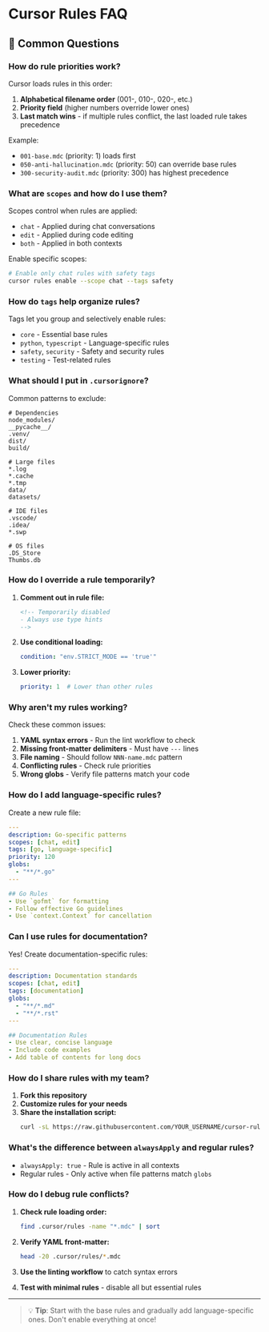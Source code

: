 # Cursor Rules FAQ

## 🤔 Common Questions

### How do rule priorities work?
Cursor loads rules in this order:
1. **Alphabetical filename order** (001-, 010-, 020-, etc.)
2. **Priority field** (higher numbers override lower ones)
3. **Last match wins** - if multiple rules conflict, the last loaded rule takes precedence

Example:
- `001-base.mdc` (priority: 1) loads first
- `050-anti-hallucination.mdc` (priority: 50) can override base rules
- `300-security-audit.mdc` (priority: 300) has highest precedence

### What are `scopes` and how do I use them?
Scopes control when rules are applied:
- `chat` - Applied during chat conversations
- `edit` - Applied during code editing
- `both` - Applied in both contexts

Enable specific scopes:
```bash
# Enable only chat rules with safety tags
cursor rules enable --scope chat --tags safety
```

### How do `tags` help organize rules?
Tags let you group and selectively enable rules:
- `core` - Essential base rules
- `python`, `typescript` - Language-specific rules  
- `safety`, `security` - Safety and security rules
- `testing` - Test-related rules

### What should I put in `.cursorignore`?
Common patterns to exclude:
```gitignore
# Dependencies
node_modules/
__pycache__/
.venv/
dist/
build/

# Large files
*.log
*.cache
*.tmp
data/
datasets/

# IDE files
.vscode/
.idea/
*.swp

# OS files
.DS_Store
Thumbs.db
```

### How do I override a rule temporarily?
1. **Comment out in rule file:**
   ```markdown
   <!-- Temporarily disabled
   - Always use type hints
   -->
   ```

2. **Use conditional loading:**
   ```yaml
   condition: "env.STRICT_MODE == 'true'"
   ```

3. **Lower priority:**
   ```yaml
   priority: 1  # Lower than other rules
   ```

### Why aren't my rules working?
Check these common issues:
1. **YAML syntax errors** - Run the lint workflow to check
2. **Missing front-matter delimiters** - Must have `---` lines
3. **File naming** - Should follow `NNN-name.mdc` pattern
4. **Conflicting rules** - Check rule priorities
5. **Wrong globs** - Verify file patterns match your code

### How do I add language-specific rules?
Create a new rule file:
```yaml
---
description: Go-specific patterns
scopes: [chat, edit]
tags: [go, language-specific]
priority: 120
globs:
  - "**/*.go"
---

## Go Rules
- Use `gofmt` for formatting
- Follow effective Go guidelines
- Use `context.Context` for cancellation
```

### Can I use rules for documentation?
Yes! Create documentation-specific rules:
```yaml
---
description: Documentation standards
scopes: [chat, edit]
tags: [documentation]
globs:
  - "**/*.md"
  - "**/*.rst"
---

## Documentation Rules
- Use clear, concise language
- Include code examples
- Add table of contents for long docs
```

### How do I share rules with my team?
1. **Fork this repository**
2. **Customize rules for your needs**
3. **Share the installation script:**
   ```bash
   curl -sL https://raw.githubusercontent.com/YOUR_USERNAME/cursor-rules/main/install-cursor-rules.sh | bash
   ```

### What's the difference between `alwaysApply` and regular rules?
- `alwaysApply: true` - Rule is active in all contexts
- Regular rules - Only active when file patterns match `globs`

### How do I debug rule conflicts?
1. **Check rule loading order:**
   ```bash
   find .cursor/rules -name "*.mdc" | sort
   ```

2. **Verify YAML front-matter:**
   ```bash
   head -20 .cursor/rules/*.mdc
   ```

3. **Use the linting workflow** to catch syntax errors

4. **Test with minimal rules** - disable all but essential rules

---

> 💡 **Tip**: Start with the base rules and gradually add language-specific ones. Don't enable everything at once! 